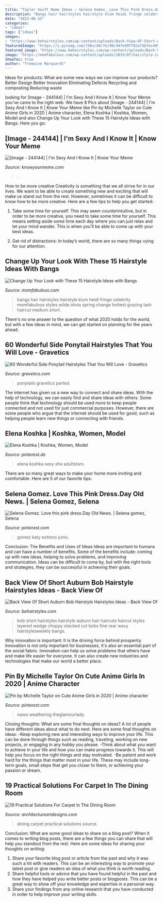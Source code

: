 ```yaml
---
title: "Taylor Swift Name Ideas ~ Selena Gomez. Love This Pink Dress.day Old News."
description: "Bangs hair hairstyles hairstyle klum heidi fringe celebrity momfabulous styles wilde olivia spring change hottest grazing lash haircut medium short"
date: "2023-06-15"
categories:
- "ideas"
tags: ["ideas"]
images:
- "https://www.behairstyles.com/wp-content/uploads/Back-View-Of-Short-Auburn-Bob-Hairstyle.jpg"
featuredImage: "https://i.pinimg.com/736x/d4/7e/99/d47e997f82a73bfec499d4db01723338.jpg"
featured_image: "https://www.behairstyles.com/wp-content/uploads/Back-View-Of-Short-Auburn-Bob-Hairstyle.jpg"
image: "https://momfabulous.com/wp-content/uploads/2015/07/hairstyle-ideas-with-bangs-02-e1437397801271.jpg"
ShowToc: true
author: "Tremaine Marquardt"
---
```



Ideas for products: What are some new ways we can improve our products?
Better Design
Better Innovation
Eliminating Defects
Recycling and composting
Reducing waste

	

		
looking for [Image - 244144] | I&#039;m Sexy And I Know It | Know Your Meme you've came to the right web. We have 8 Pics about [Image - 244144] | I&#039;m Sexy And I Know It | Know Your Meme like Pin by Michelle Taylor on Cute Anime Girls in 2020 | Anime character, Elena Koshka | Koshka, Women, Model and also Change Up Your Look with These 15 Hairstyle Ideas with Bangs. Here you go:
		
    
## [Image - 244144] | I&#039;m Sexy And I Know It | Know Your Meme

<img loading=lazy src="http://i0.kym-cdn.com/photos/images/facebook/000/244/144/3ea.jpg" onerror="this.onerror=null;this.src='https://tse3.mm.bing.net/th?id=OIP.YQZHvfMz8gMSQUEjYpa4hAHaLH&amp;pid=15.1';" alt="[Image - 244144] | I&#039;m Sexy And I Know It | Know Your Meme">

_Source: knowyourmeme.com_

>. 

	

How to be more creative
Creativity is something that we all strive for in our lives. We want to be able to create something new and exciting that will make us stand out from the rest. However, sometimes it can be difficult to know how to be more creative. Here are a few tips to help you get started:
1. Take some time for yourself: This may seem counterintuitive, but in order to be more creative, you need to take some time for yourself. This means setting aside some time each day where you can just relax and let your mind wander. This is when you’ll be able to come up with your best ideas.

2. Get rid of distractions: In today’s world, there are so many things vying for our attention.

    
## Change Up Your Look With These 15 Hairstyle Ideas With Bangs

<img loading=lazy src="https://momfabulous.com/wp-content/uploads/2015/07/hairstyle-ideas-with-bangs-02-e1437397801271.jpg" onerror="this.onerror=null;this.src='https://tse2.mm.bing.net/th?id=OIP.d_wACwmXBy4kggSyP9_A0gHaLH&amp;pid=15.1';" alt="Change Up Your Look with These 15 Hairstyle Ideas with Bangs">

_Source: momfabulous.com_

>bangs hair hairstyles hairstyle klum heidi fringe celebrity momfabulous styles wilde olivia spring change hottest grazing lash haircut medium short. 

	

There's no one answer to the question of what 2020 holds for the world, but with a few ideas in mind, we can get started on planning for the years ahead. 

    
## 60 Wonderful Side Ponytail Hairstyles That You Will Love - Gravetics

<img loading=lazy src="https://www.gravetics.com/wp-content/uploads/2016/11/Side-Ponytails-Hairstyles70.jpg" onerror="this.onerror=null;this.src='https://tse3.mm.bing.net/th?id=OIP.DtG_xNccgocs43MhHU5n3QHaLH&amp;pid=15.1';" alt="60 Wonderful Side Ponytail Hairstyles That You Will Love - Gravetics">

_Source: gravetics.com_

>ponytails gravetics parted. 

	

The internet has given us a new way to connect and share ideas. With the help of technology, we can easily find and share ideas with others. Some people think that technology should be used more to keep people connected and not used for just commercial purposes. However, there are some people who argue that the internet should be used for good, such as helping people learn new things or connecting with friends.

    
## Elena Koshka | Koshka, Women, Model

<img loading=lazy src="https://i.pinimg.com/736x/d4/7e/99/d47e997f82a73bfec499d4db01723338.jpg" onerror="this.onerror=null;this.src='https://tse2.mm.bing.net/th?id=OIP.dUCuSGu34x0kn6HMMJbqSAHaLH&amp;pid=15.1';" alt="Elena Koshka | Koshka, Women, Model">

_Source: pinterest.de_

>elena koshka sexy sfw adultstars. 

	

There are so many great ways to make your home more inviting and comfortable. Here are 5 of our favorite tips:

    
## Selena Gomez. Love This Pink Dress.Day Old News. | Selena Gomez, Selena

<img loading=lazy src="https://i.pinimg.com/736x/e7/e6/92/e7e692480dc670fac96c52afd81d3714--selena-gomez-fashion-hollywood-stars.jpg" onerror="this.onerror=null;this.src='https://tse2.mm.bing.net/th?id=OIP.q-OsmIs9z9NTXUD8Fy5tkwHaLH&amp;pid=15.1';" alt="Selena Gomez. Love this pink dress.Day Old News. | Selena gomez, Selena">

_Source: pinterest.com_

>gomez katy estreno junio. 

	

Conclusion: The Benefits and Uses of Ideas
Ideas are important to humans and can have a number of benefits. Some of the benefits include: coming up with new ideas, helping to solve problems, and improving communication. Ideas can be difficult to come by, but with the right tools and strategies, they can be successful in achieving their goals.

    
## Back View Of Short Auburn Bob Hairstyle Hairstyles Ideas - Back View Of

<img loading=lazy src="https://www.behairstyles.com/wp-content/uploads/Back-View-Of-Short-Auburn-Bob-Hairstyle.jpg" onerror="this.onerror=null;this.src='https://tse4.mm.bing.net/th?id=OIP.OJHNB063aIGGS-mmXGL0HgHaLf&amp;pid=15.1';" alt="Back View Of Short Auburn Bob Hairstyle Hairstyles Ideas - Back View Of">

_Source: behairstyles.com_

>bob short hairstyles hairstyle auburn hair haircuts haircut styles layered wedge choppy stacked cut bobs fine rear wavy hairstylesweekly bangs. 

	

Why innovation is important: It is the driving force behind prosperity
Innovation is not only important for businesses, it's also an essential part of the social fabric. Innovation can help us solve problems that others have and make life easier for everyone. It can also create new industries and technologies that make our world a better place.

    
## Pin By Michelle Taylor On Cute Anime Girls In 2020 | Anime Character

<img loading=lazy src="https://i.pinimg.com/736x/94/ec/97/94ec97a461d5bcb8293c30794e873d66.jpg" onerror="this.onerror=null;this.src='https://tse1.mm.bing.net/th?id=OIP.hRFXnwokOE9LyXu1ehh6PgAAAA&amp;pid=15.1';" alt="Pin by Michelle Taylor on Cute Anime Girls in 2020 | Anime character">

_Source: pinterest.com_

>nawa weathering theglamourlady. 

	

Closing thoughts: What are some final thoughts on ideas?
A lot of people have different ideas about what to do next. Here are some final thoughts on ideas: 
-Keep exploring new and interesting ways to improve your life. This can be done through things such as reading, traveling, working on new projects, or engaging in any hobby you please.
-Think about what you want to achieve in your life and how you can make progress towards it. This will help you focus on the right things and stay motivated. 
-Be patient and work hard for the things that matter most in your life. These may include long-term goals, small steps that get you closer to them, or achieving your passion or dream.

    
## 19 Practical Solutions For Carpet In The Dining Room

<img loading=lazy src="https://www.architectureartdesigns.com/wp-content/uploads/2016/03/2-65.jpg" onerror="this.onerror=null;this.src='https://tse3.mm.bing.net/th?id=OIP.CgwVKqBYAiQV8djnb8tccwAAAA&amp;pid=15.1';" alt="19 Practical Solutions For Carpet In The Dining Room">

_Source: architectureartdesigns.com_

>dining carpet practical solutions source. 

	

Conclusion: What are some good ideas to share on a blog post?
When it comes to writing blog posts, there are a few things you can share that will help you standout from the rest. Here are some ideas for sharing your thoughts on writing:
1. Share your favorite blog post or article from the past and why it was such a hit with readers. This can be an interesting way to promote your latest post or give readers an idea of what you think is worth reading. 
2. Share helpful tools or advice that you have found helpful in the past and how they have helped you write better posts or blogposts. This can be a great way to show off your knowledge and expertise in a personal way. 
3. Share your findings from any online research that you have conducted in order to help improve your writing skills.

